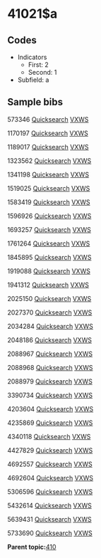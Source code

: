 # 41021$a

## Codes

-   Indicators
    -   First: 2
    -   Second: 1
-   Subfield: a

## Sample bibs

573346 [Quicksearch](https://search.library.yale.edu/catalog/573346) [VXWS](http://prodorbis.library.yale.edu:7014/vxws/GetHoldingsService?bibId=573346)

1170197 [Quicksearch](https://search.library.yale.edu/catalog/1170197) [VXWS](http://prodorbis.library.yale.edu:7014/vxws/GetHoldingsService?bibId=1170197)

1189017 [Quicksearch](https://search.library.yale.edu/catalog/1189017) [VXWS](http://prodorbis.library.yale.edu:7014/vxws/GetHoldingsService?bibId=1189017)

1323562 [Quicksearch](https://search.library.yale.edu/catalog/1323562) [VXWS](http://prodorbis.library.yale.edu:7014/vxws/GetHoldingsService?bibId=1323562)

1341198 [Quicksearch](https://search.library.yale.edu/catalog/1341198) [VXWS](http://prodorbis.library.yale.edu:7014/vxws/GetHoldingsService?bibId=1341198)

1519025 [Quicksearch](https://search.library.yale.edu/catalog/1519025) [VXWS](http://prodorbis.library.yale.edu:7014/vxws/GetHoldingsService?bibId=1519025)

1583419 [Quicksearch](https://search.library.yale.edu/catalog/1583419) [VXWS](http://prodorbis.library.yale.edu:7014/vxws/GetHoldingsService?bibId=1583419)

1596926 [Quicksearch](https://search.library.yale.edu/catalog/1596926) [VXWS](http://prodorbis.library.yale.edu:7014/vxws/GetHoldingsService?bibId=1596926)

1693257 [Quicksearch](https://search.library.yale.edu/catalog/1693257) [VXWS](http://prodorbis.library.yale.edu:7014/vxws/GetHoldingsService?bibId=1693257)

1761264 [Quicksearch](https://search.library.yale.edu/catalog/1761264) [VXWS](http://prodorbis.library.yale.edu:7014/vxws/GetHoldingsService?bibId=1761264)

1845895 [Quicksearch](https://search.library.yale.edu/catalog/1845895) [VXWS](http://prodorbis.library.yale.edu:7014/vxws/GetHoldingsService?bibId=1845895)

1919088 [Quicksearch](https://search.library.yale.edu/catalog/1919088) [VXWS](http://prodorbis.library.yale.edu:7014/vxws/GetHoldingsService?bibId=1919088)

1941312 [Quicksearch](https://search.library.yale.edu/catalog/1941312) [VXWS](http://prodorbis.library.yale.edu:7014/vxws/GetHoldingsService?bibId=1941312)

2025150 [Quicksearch](https://search.library.yale.edu/catalog/2025150) [VXWS](http://prodorbis.library.yale.edu:7014/vxws/GetHoldingsService?bibId=2025150)

2027370 [Quicksearch](https://search.library.yale.edu/catalog/2027370) [VXWS](http://prodorbis.library.yale.edu:7014/vxws/GetHoldingsService?bibId=2027370)

2034284 [Quicksearch](https://search.library.yale.edu/catalog/2034284) [VXWS](http://prodorbis.library.yale.edu:7014/vxws/GetHoldingsService?bibId=2034284)

2048186 [Quicksearch](https://search.library.yale.edu/catalog/2048186) [VXWS](http://prodorbis.library.yale.edu:7014/vxws/GetHoldingsService?bibId=2048186)

2088967 [Quicksearch](https://search.library.yale.edu/catalog/2088967) [VXWS](http://prodorbis.library.yale.edu:7014/vxws/GetHoldingsService?bibId=2088967)

2088968 [Quicksearch](https://search.library.yale.edu/catalog/2088968) [VXWS](http://prodorbis.library.yale.edu:7014/vxws/GetHoldingsService?bibId=2088968)

2088979 [Quicksearch](https://search.library.yale.edu/catalog/2088979) [VXWS](http://prodorbis.library.yale.edu:7014/vxws/GetHoldingsService?bibId=2088979)

3390734 [Quicksearch](https://search.library.yale.edu/catalog/3390734) [VXWS](http://prodorbis.library.yale.edu:7014/vxws/GetHoldingsService?bibId=3390734)

4203604 [Quicksearch](https://search.library.yale.edu/catalog/4203604) [VXWS](http://prodorbis.library.yale.edu:7014/vxws/GetHoldingsService?bibId=4203604)

4235869 [Quicksearch](https://search.library.yale.edu/catalog/4235869) [VXWS](http://prodorbis.library.yale.edu:7014/vxws/GetHoldingsService?bibId=4235869)

4340118 [Quicksearch](https://search.library.yale.edu/catalog/4340118) [VXWS](http://prodorbis.library.yale.edu:7014/vxws/GetHoldingsService?bibId=4340118)

4427829 [Quicksearch](https://search.library.yale.edu/catalog/4427829) [VXWS](http://prodorbis.library.yale.edu:7014/vxws/GetHoldingsService?bibId=4427829)

4692557 [Quicksearch](https://search.library.yale.edu/catalog/4692557) [VXWS](http://prodorbis.library.yale.edu:7014/vxws/GetHoldingsService?bibId=4692557)

4692604 [Quicksearch](https://search.library.yale.edu/catalog/4692604) [VXWS](http://prodorbis.library.yale.edu:7014/vxws/GetHoldingsService?bibId=4692604)

5306596 [Quicksearch](https://search.library.yale.edu/catalog/5306596) [VXWS](http://prodorbis.library.yale.edu:7014/vxws/GetHoldingsService?bibId=5306596)

5432614 [Quicksearch](https://search.library.yale.edu/catalog/5432614) [VXWS](http://prodorbis.library.yale.edu:7014/vxws/GetHoldingsService?bibId=5432614)

5639431 [Quicksearch](https://search.library.yale.edu/catalog/5639431) [VXWS](http://prodorbis.library.yale.edu:7014/vxws/GetHoldingsService?bibId=5639431)

5733690 [Quicksearch](https://search.library.yale.edu/catalog/5733690) [VXWS](http://prodorbis.library.yale.edu:7014/vxws/GetHoldingsService?bibId=5733690)

**Parent topic:**[410](../../tags/410/410.md)

